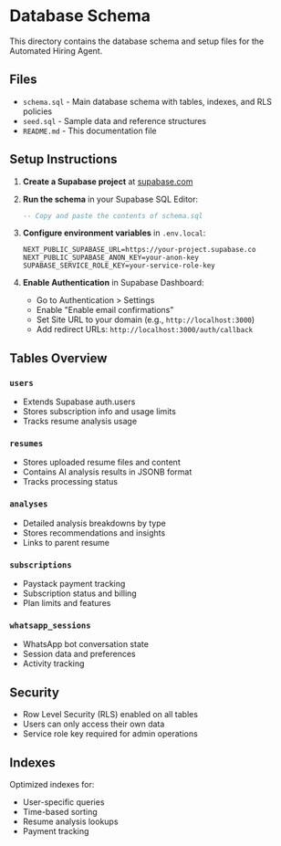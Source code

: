 # Database Schema

This directory contains the database schema and setup files for the Automated Hiring Agent.

## Files

- `schema.sql` - Main database schema with tables, indexes, and RLS policies
- `seed.sql` - Sample data and reference structures
- `README.md` - This documentation file

## Setup Instructions

1. **Create a Supabase project** at [supabase.com](https://supabase.com)

2. **Run the schema** in your Supabase SQL Editor:
   ```sql
   -- Copy and paste the contents of schema.sql
   ```

3. **Configure environment variables** in `.env.local`:
   ```env
   NEXT_PUBLIC_SUPABASE_URL=https://your-project.supabase.co
   NEXT_PUBLIC_SUPABASE_ANON_KEY=your-anon-key
   SUPABASE_SERVICE_ROLE_KEY=your-service-role-key
   ```

4. **Enable Authentication** in Supabase Dashboard:
   - Go to Authentication > Settings
   - Enable "Enable email confirmations" 
   - Set Site URL to your domain (e.g., `http://localhost:3000`)
   - Add redirect URLs: `http://localhost:3000/auth/callback`

## Tables Overview

### `users`
- Extends Supabase auth.users
- Stores subscription info and usage limits
- Tracks resume analysis usage

### `resumes` 
- Stores uploaded resume files and content
- Contains AI analysis results in JSONB format
- Tracks processing status

### `analyses`
- Detailed analysis breakdowns by type
- Stores recommendations and insights
- Links to parent resume

### `subscriptions`
- Paystack payment tracking
- Subscription status and billing
- Plan limits and features

### `whatsapp_sessions`
- WhatsApp bot conversation state
- Session data and preferences
- Activity tracking

## Security

- Row Level Security (RLS) enabled on all tables
- Users can only access their own data
- Service role key required for admin operations

## Indexes

Optimized indexes for:
- User-specific queries
- Time-based sorting
- Resume analysis lookups
- Payment tracking